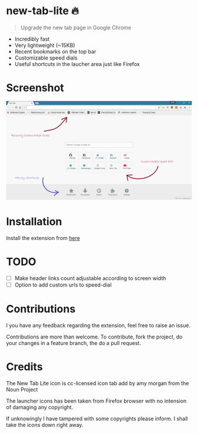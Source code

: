 # new-tab-lite :fire:
> Upgrade the new tab page in Google Chrome 

+ Incredibly fast
+ Very lightweight (~15KB)
+ Recent bookmarks on the top bar
+ Customizable speed dials
+ Useful shortcuts in the laucher area just like Firefox

# Screenshot
![screenshot](https://github.com/ankitgaurav/new-tab-lite/raw/master/resources/screenshot1.png)

# Installation 
Install the extension from [here](https://goo.gl/S4kjyW) 
# TODO
- [ ] Make header links count adjustable according to screen width
- [ ] Option to add custom urls to speed-dial

# Contributions
I you have any feedback regarding the extension, feel free to raise an issue. 

Contributions are more than welcome. To contribute, fork the project, do your changes in a feature branch, the do a pull request.

# Credits
The New Tab Lite icon is cc-licensed icon tab add by amy morgan from the Noun Project

The launcher icons has been taken from Firefox browser with no intension of damaging any copyright.

If unknowingly I have tampered with some copyrights please inform. I shall take the icons down right away.
